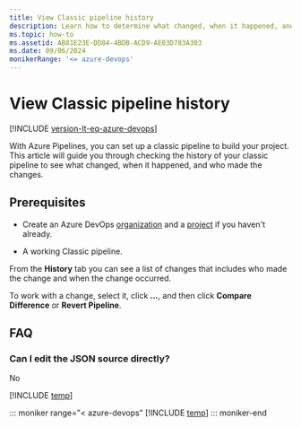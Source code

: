```yaml
---
title: View Classic pipeline history
description: Learn how to determine what changed, when it happened, and who made the changes using the build history in your classic pipelines.
ms.topic: how-to
ms.assetid: AB81E23E-DD84-4BDB-ACD9-AE03D783A303
ms.date: 09/06/2024
monikerRange: '<= azure-devops'
---
```


# View Classic pipeline history

[!INCLUDE [version-lt-eq-azure-devops](../../includes/version-lt-eq-azure-devops.md)]

With Azure Pipelines, you can set up a classic pipeline to build your project. This article will guide you through checking the history of your classic pipeline to see what changed, when it happened, and who made the changes.

## Prerequisites

- Create an Azure DevOps [organization](../organizations/accounts/create-organization.md) and a [project](../organizations/projects/create-project.md#create-a-project) if you haven't already.

- A working Classic pipeline. 

From the **History** tab you can see a list of changes that includes who made the change and when the change occurred.

To work with a change, select it, click **...**, and then click **Compare Difference** or **Revert Pipeline**.


## FAQ 

<!-- BEGINSECTION class="md-qanda" -->

### Can I edit the JSON source directly?

No

[!INCLUDE [temp](../includes/qa-agents.md)]

::: moniker range="< azure-devops"
[!INCLUDE [temp](../includes/qa-versions.md)]
::: moniker-end

<!-- ENDSECTION -->
